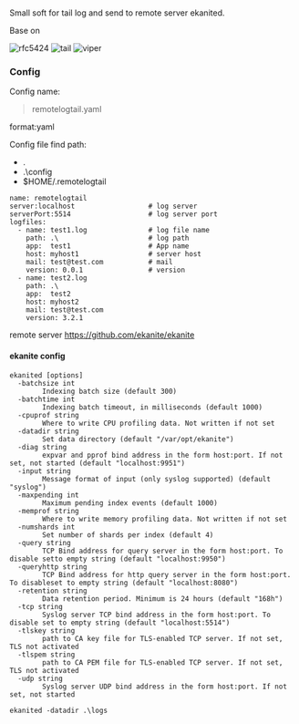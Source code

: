#

Small soft for tail log and send to remote server ekanited.

Base on

![rfc5424](https://github.com/crewjam/rfc5424)
![tail](https://github.com/hpcloud/tail)
![viper](https://github.com/spf13/viper)

###  Config

Config name:

> remotelogtail.yaml

format:yaml

Config file find path:


* .
* .\config
* $HOME/.remotelogtail

```
name: remotelogtail 
server:localhost                  # log server
serverPort:5514                   # log server port
logfiles:
  - name: test1.log               # log file name
    path: .\                      # log path   
    app:  test1                   # App name
    host: myhost1                 # server host
    mail: test@test.com    		  # mail
    version: 0.0.1                # version
  - name: test2.log
    path: .\
    app:  test2
    host: myhost2
    mail: test@test.com
    version: 3.2.1
```

remote server https://github.com/ekanite/ekanite

#### ekanite config 

```
ekanited [options]
  -batchsize int
        Indexing batch size (default 300)
  -batchtime int
        Indexing batch timeout, in milliseconds (default 1000)
  -cpuprof string
        Where to write CPU profiling data. Not written if not set
  -datadir string
        Set data directory (default "/var/opt/ekanite")
  -diag string
        expvar and pprof bind address in the form host:port. If not set, not started (default "localhost:9951")
  -input string
        Message format of input (only syslog supported) (default "syslog")
  -maxpending int
        Maximum pending index events (default 1000)
  -memprof string
        Where to write memory profiling data. Not written if not set
  -numshards int
        Set number of shards per index (default 4)
  -query string
        TCP Bind address for query server in the form host:port. To disable setto empty string (default "localhost:9950")
  -queryhttp string
        TCP Bind address for http query server in the form host:port. To disableset to empty string (default "localhost:8080")
  -retention string
        Data retention period. Minimum is 24 hours (default "168h")
  -tcp string
        Syslog server TCP bind address in the form host:port. To disable set to empty string (default "localhost:5514")
  -tlskey string
        path to CA key file for TLS-enabled TCP server. If not set, TLS not activated
  -tlspem string
        path to CA PEM file for TLS-enabled TCP server. If not set, TLS not activated
  -udp string
        Syslog server UDP bind address in the form host:port. If not set, not started
```

```
ekanited -datadir .\logs
```